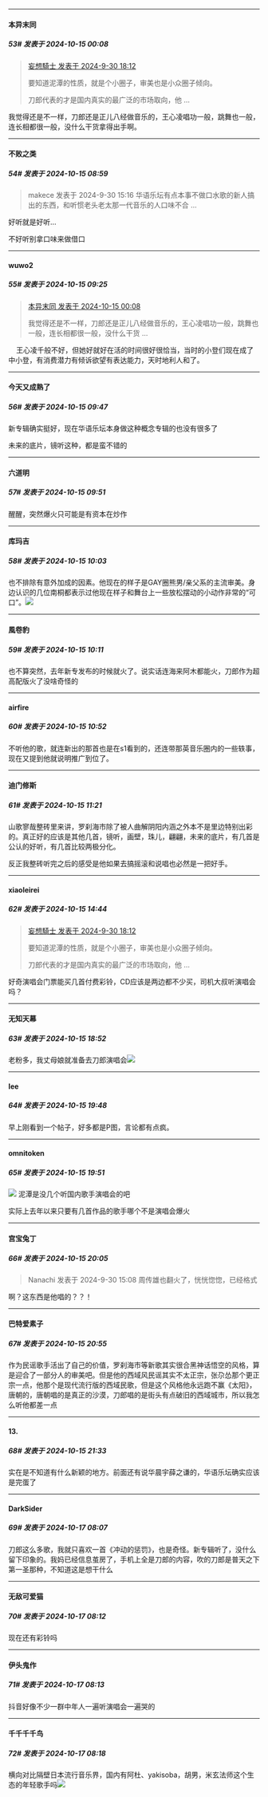 ﻿
*****

####  本异末同  
##### 53#       发表于 2024-10-15 00:08

<blockquote><a href="httphttps://bbs.saraba1st.com/2b/forum.php?mod=redirect&amp;goto=findpost&amp;pid=66349854&amp;ptid=2201539" target="_blank">妄想騎士 发表于 2024-9-30 18:12</a>

要知道泥潭的性质，就是个小圈子，审美也是小众圈子倾向。

刀郎代表的才是国内真实的最广泛的市场取向，他 ...</blockquote>
我觉得还是不一样，刀郎还是正儿八经做音乐的，王心凌唱功一般，跳舞也一般，连长相都很一般，没什么干货拿得出手啊。


*****

####  不败之类  
##### 54#       发表于 2024-10-15 08:59

<blockquote>makece 发表于 2024-9-30 15:16
华语乐坛有点本事不做口水歌的新人搞出的东西，和听惯老头老太那一代音乐的人口味不合 ...</blockquote>
好听就是好听…

不好听别拿口味来做借口


*****

####  wuwo2  
##### 55#       发表于 2024-10-15 09:25

<blockquote><a href="httphttps://bbs.saraba1st.com/2b/forum.php?mod=redirect&amp;goto=findpost&amp;pid=66452305&amp;ptid=2201539" target="_blank">本异末同 发表于 2024-10-15 00:08</a>

我觉得还是不一样，刀郎还是正儿八经做音乐的，王心凌唱功一般，跳舞也一般，连长相都很一般，没什么干货 ...</blockquote>
    王心凌千般不好，但她好就好在活的时间很好很恰当，当时的小登们现在成了中小登，有消费潜力有倾诉欲望有表达能力，天时地利人和了。


*****

####  今天又成熟了  
##### 56#       发表于 2024-10-15 09:47

新专辑确实挺好，现在华语乐坛本身做这种概念专辑的也没有很多了

未来的底片，镜听这种，都是蛮不错的


*****

####  六道明  
##### 57#       发表于 2024-10-15 09:51

醒醒，突然爆火只可能是有资本在炒作


*****

####  库玛吉  
##### 58#       发表于 2024-10-15 10:03

也不排除有意外加成的因素。他现在的样子是GAY圈熊男/亲父系的主流审美。身边认识的几位南桐都表示过他现在样子和舞台上一些放松摆动的小动作非常的“可口”。<img src="https://static.saraba1st.com/image/smiley/face2017/198.png" referrerpolicy="no-referrer">


*****

####  風卷豹  
##### 59#       发表于 2024-10-15 10:11

也不算突然，去年新专发布的时候就火了。说实话连海来阿木都能火，刀郎作为超高配版火了没啥奇怪的


*****

####  airfire  
##### 60#       发表于 2024-10-15 10:52

不听他的歌，就连新出的那首也是在s1看到的，还连带那英音乐圈内的一些轶事，现在又提到他就说明推广到位了。


*****

####  迪门修斯  
##### 61#       发表于 2024-10-15 11:21

山歌寥哉整砖里来讲，罗刹海市除了被人曲解阴阳内涵之外本不是里边特别出彩的。真正好的应该是其他几首，镜听，画壁，珠儿，翩翩，未来的底片，有几首是公认的好听，有几首比较两极分化。

反正我整砖听完之后的感受是他如果去搞摇滚和说唱也必然是一把好手。


*****

####  xiaoleirei  
##### 62#       发表于 2024-10-15 14:44

<blockquote><a href="httphttps://bbs.saraba1st.com/2b/forum.php?mod=redirect&amp;goto=findpost&amp;pid=66349854&amp;ptid=2201539" target="_blank">妄想騎士 发表于 2024-9-30 18:12</a>

要知道泥潭的性质，就是个小圈子，审美也是小众圈子倾向。

刀郎代表的才是国内真实的最广泛的市场取向，他 ...</blockquote>
好奇演唱会门票能买几首付费彩铃，CD应该是两边都不少买，司机大叔听演唱会吗？


*****

####  无知天幕  
##### 63#       发表于 2024-10-15 18:52

老粉多，我丈母娘就准备去刀郎演唱会<img src="https://static.saraba1st.com/image/smiley/animal2017/006.png" referrerpolicy="no-referrer">


*****

####  Iee  
##### 64#       发表于 2024-10-15 19:48

早上刚看到一个帖子，好多都是P图，言论都有点疯。


*****

####  omnitoken  
##### 65#       发表于 2024-10-15 19:51

<img src="https://static.saraba1st.com/image/smiley/face2017/004.gif" referrerpolicy="no-referrer"> 泥潭是没几个听国内歌手演唱会的吧

实际上去年以来只要有几首作品的歌手哪个不是演唱会爆火


*****

####  宫宝兔丁  
##### 66#       发表于 2024-10-15 20:05

<blockquote>Nanachi 发表于 2024-9-30 15:08
周传雄也翻火了，恍恍惚惚，已经格式</blockquote>
啊？这东西是他唱的？？！


*****

####  巴特爱素子  
##### 67#       发表于 2024-10-15 20:55

作为民谣歌手活出了自己的价值，罗刹海市等新歌其实很合黑神话悟空的风格，算是迎合了一部分人的审美吧。但是他的西域风民谣其实不太正宗，张尕怂那个更正宗一点，他那个是现代流行版的西域民歌，但是这个风格他永远跑不赢《太阳》，唐朝的，唐朝唱的是真正的沙漠，刀郎唱的是街头有点破旧的西域城市，所以我怎么听他都差一点


*****

####  13.  
##### 68#       发表于 2024-10-15 21:33

实在是不知道有什么新颖的地方。前面还有说华晨宇薛之谦的，华语乐坛确实应该是完蛋了


*****

####  DarkSider  
##### 69#       发表于 2024-10-17 08:07

刀郎这么多歌，我就只喜欢一首《冲动的惩罚》，也是奇怪。新专辑听了，没什么留下印象的。我妈已经信息茧房了，手机上全是刀郎的内容，吹的刀郎是普天之下第一圣那种，不知道这是想干什么


*****

####  无敌可爱猫  
##### 70#       发表于 2024-10-17 08:12

现在还有彩铃吗

*****

####  伊头鬼作  
##### 71#       发表于 2024-10-17 08:13

抖音好像不少一群中年人一遍听演唱会一遍哭的


*****

####  千千千千鸟  
##### 72#       发表于 2024-10-17 08:18

横向对比隔壁日本流行音乐界，国内有阿杜、yakisoba，胡男，米玄法师这个生态的年轻歌手吗<img src="https://static.saraba1st.com/image/smiley/face2017/009.gif" referrerpolicy="no-referrer">

